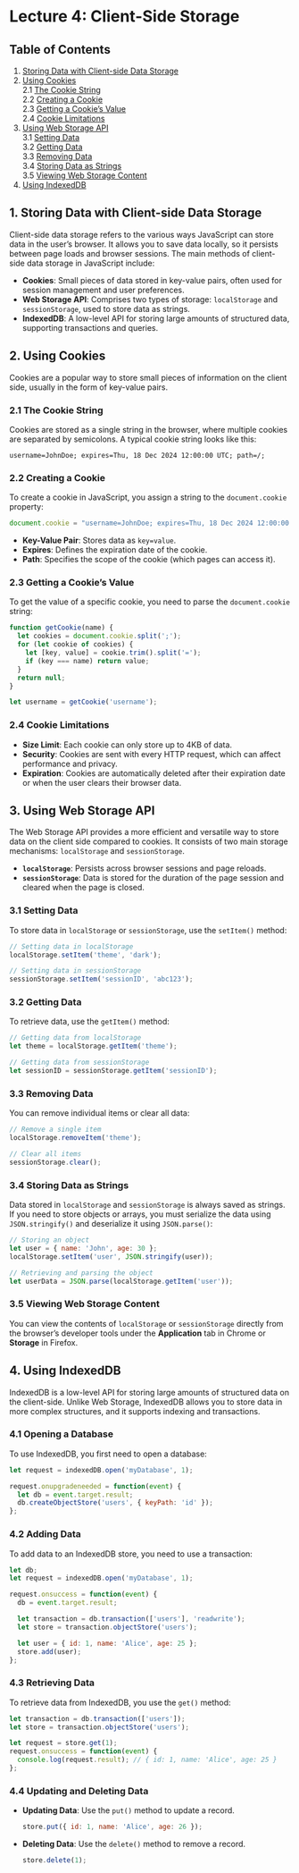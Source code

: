 # **Lecture 4: Client-Side Storage**

## Table of Contents

1. [Storing Data with Client-side Data Storage](#1-storing-data-with-client-side-data-storage)
2. [Using Cookies](#2-using-cookies)  
   2.1 [The Cookie String](#21-the-cookie-string)  
   2.2 [Creating a Cookie](#22-creating-a-cookie)  
   2.3 [Getting a Cookie’s Value](#23-getting-a-cookies-value)  
   2.4 [Cookie Limitations](#24-cookie-limitations)  
3. [Using Web Storage API](#3-using-web-storage-api)  
   3.1 [Setting Data](#31-setting-data)  
   3.2 [Getting Data](#32-getting-data)  
   3.3 [Removing Data](#33-removing-data)  
   3.4 [Storing Data as Strings](#34-storing-data-as-strings)  
   3.5 [Viewing Web Storage Content](#35-viewing-web-storage-content)  
4. [Using IndexedDB](#4-using-indexeddb)

## 1. Storing Data with Client-side Data Storage

Client-side data storage refers to the various ways JavaScript can store data in the user’s browser. It allows you to save data locally, so it persists between page loads and browser sessions. The main methods of client-side data storage in JavaScript include:

- **Cookies**: Small pieces of data stored in key-value pairs, often used for session management and user preferences.
- **Web Storage API**: Comprises two types of storage: `localStorage` and `sessionStorage`, used to store data as strings.
- **IndexedDB**: A low-level API for storing large amounts of structured data, supporting transactions and queries.

## 2. Using Cookies

Cookies are a popular way to store small pieces of information on the client side, usually in the form of key-value pairs.

### 2.1 The Cookie String

Cookies are stored as a single string in the browser, where multiple cookies are separated by semicolons. A typical cookie string looks like this:

```
username=JohnDoe; expires=Thu, 18 Dec 2024 12:00:00 UTC; path=/;
```

### 2.2 Creating a Cookie

To create a cookie in JavaScript, you assign a string to the `document.cookie` property:

```javascript
document.cookie = "username=JohnDoe; expires=Thu, 18 Dec 2024 12:00:00 UTC; path=/";
```

- **Key-Value Pair**: Stores data as `key=value`.
- **Expires**: Defines the expiration date of the cookie.
- **Path**: Specifies the scope of the cookie (which pages can access it).

### 2.3 Getting a Cookie’s Value

To get the value of a specific cookie, you need to parse the `document.cookie` string:

```javascript
function getCookie(name) {
  let cookies = document.cookie.split(';');
  for (let cookie of cookies) {
    let [key, value] = cookie.trim().split('=');
    if (key === name) return value;
  }
  return null;
}

let username = getCookie('username');
```

### 2.4 Cookie Limitations

- **Size Limit**: Each cookie can only store up to 4KB of data.
- **Security**: Cookies are sent with every HTTP request, which can affect performance and privacy.
- **Expiration**: Cookies are automatically deleted after their expiration date or when the user clears their browser data.

## 3. Using Web Storage API

The Web Storage API provides a more efficient and versatile way to store data on the client side compared to cookies. It consists of two main storage mechanisms: `localStorage` and `sessionStorage`.

- **`localStorage`**: Persists across browser sessions and page reloads.
- **`sessionStorage`**: Data is stored for the duration of the page session and cleared when the page is closed.

### 3.1 Setting Data

To store data in `localStorage` or `sessionStorage`, use the `setItem()` method:

```javascript
// Setting data in localStorage
localStorage.setItem('theme', 'dark');

// Setting data in sessionStorage
sessionStorage.setItem('sessionID', 'abc123');
```

### 3.2 Getting Data

To retrieve data, use the `getItem()` method:

```javascript
// Getting data from localStorage
let theme = localStorage.getItem('theme');

// Getting data from sessionStorage
let sessionID = sessionStorage.getItem('sessionID');
```

### 3.3 Removing Data

You can remove individual items or clear all data:

```javascript
// Remove a single item
localStorage.removeItem('theme');

// Clear all items
sessionStorage.clear();
```

### 3.4 Storing Data as Strings

Data stored in `localStorage` and `sessionStorage` is always saved as strings. If you need to store objects or arrays, you must serialize the data using `JSON.stringify()` and deserialize it using `JSON.parse()`:

```javascript
// Storing an object
let user = { name: 'John', age: 30 };
localStorage.setItem('user', JSON.stringify(user));

// Retrieving and parsing the object
let userData = JSON.parse(localStorage.getItem('user'));
```

### 3.5 Viewing Web Storage Content

You can view the contents of `localStorage` or `sessionStorage` directly from the browser’s developer tools under the **Application** tab in Chrome or **Storage** in Firefox.

## 4. Using IndexedDB

IndexedDB is a low-level API for storing large amounts of structured data on the client-side. Unlike Web Storage, IndexedDB allows you to store data in more complex structures, and it supports indexing and transactions.

### 4.1 Opening a Database

To use IndexedDB, you first need to open a database:

```javascript
let request = indexedDB.open('myDatabase', 1);

request.onupgradeneeded = function(event) {
  let db = event.target.result;
  db.createObjectStore('users', { keyPath: 'id' });
};
```

### 4.2 Adding Data

To add data to an IndexedDB store, you need to use a transaction:

```javascript
let db;
let request = indexedDB.open('myDatabase', 1);

request.onsuccess = function(event) {
  db = event.target.result;

  let transaction = db.transaction(['users'], 'readwrite');
  let store = transaction.objectStore('users');

  let user = { id: 1, name: 'Alice', age: 25 };
  store.add(user);
};
```

### 4.3 Retrieving Data

To retrieve data from IndexedDB, you use the `get()` method:

```javascript
let transaction = db.transaction(['users']);
let store = transaction.objectStore('users');

let request = store.get(1);
request.onsuccess = function(event) {
  console.log(request.result); // { id: 1, name: 'Alice', age: 25 }
};
```

### 4.4 Updating and Deleting Data

- **Updating Data**: Use the `put()` method to update a record.
  
  ```javascript
  store.put({ id: 1, name: 'Alice', age: 26 });
  ```

- **Deleting Data**: Use the `delete()` method to remove a record.

  ```javascript
  store.delete(1);
  ```